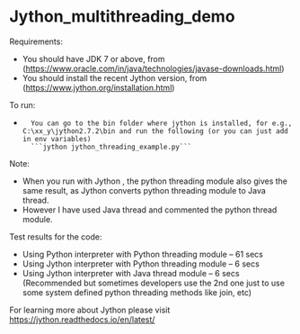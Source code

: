# Jython_multithreading_demo

Requirements:
-	You should have JDK 7 or above, from (https://www.oracle.com/in/java/technologies/javase-downloads.html)
-	You should install the recent Jython version, from (https://www.jython.org/installation.html)

To run:
-       You can go to the bin folder where jython is installed, for e.g., C:\xx_y\jython2.7.2\bin and run the following (or you can just add in env variables)
        ```jython jython_threading_example.py```

Note:
-	When you run with Jython , the python threading module also gives the same result, as Jython converts python threading module to Java thread.
-	However I have used Java thread and commented the python thread module.

Test results for the code:
-	Using Python interpreter with Python threading module – 61 secs
-	Using Jython interpreter with Python threading module – 6 secs
-	Using Jython interpreter with Java thread module – 6 secs (Recommended but sometimes developers use the 2nd one just to use some system defined python threading methods like join, etc)

For learning more about Jython please visit https://jython.readthedocs.io/en/latest/
